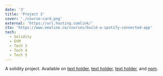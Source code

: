 ```yaml
---
date: '3'
title: 'Project 3'
cover: './course-card.png'
external: 'https://url.hosting.comlink/'
cta: 'https://www.newline.co/courses/build-a-spotify-connected-app'
tech:
  - Solidity
  - EVM
  - Tech 3
  - Tech 4
  - Tech 5
---
```


A solidity project. Available on [text holder](https://marketplace.link.com/), [text holder](https://marketplace.link.com/), [text holder](https://marketplace.link.com/), and [npm](https://www.npmjs.com/package/hyper-halcyon-theme).
